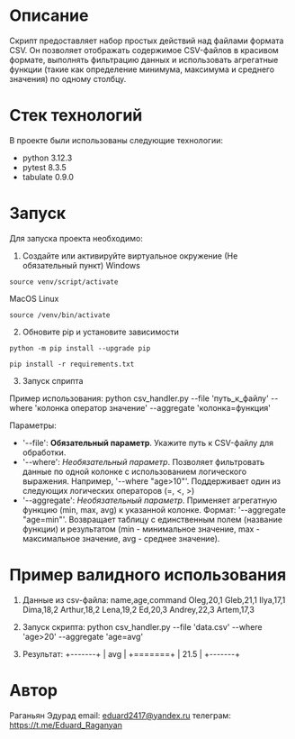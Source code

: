 # Описание
Скрипт предоставляет набор простых действий над файлами формата CSV. Он позволяет отображать содержимое CSV-файлов в красивом формате, выполнять фильтрацию данных и использовать агрегатные функции (такие как определение минимума, максимума и среднего значения) по одному столбцу.

# Стек технологий
В проекте были использованы следующие технологии:

* python 3.12.3
* pytest 8.3.5
* tabulate 0.9.0

# Запуск
Для запуска проекта необходимо:

1. Создайте или активируйте виртуальное окружение (Не обязательный пункт)
Windows
```
source venv/script/activate
```
MacOS Linux
```
source /venv/bin/activate
```

2. Обновите pip и установите зависимости
```
python -m pip install --upgrade pip
```
```
pip install -r requirements.txt
```

3. Запуск сприпта 

Пример использования:
python csv_handler.py --file 'путь_к_файлу' --where 'колонка оператор значение' --aggregate 'колонка=функция'


Параметры:
- '--file': **Обязательный параметр**. Укажите путь к CSV-файлу для обработки.
- '--where': *Необязательный параметр*. Позволяет фильтровать данные по одной колонке с использованием логического выражения. Например, '--where "age>10"'. Поддерживает один из следующих логических операторов (=, <, >)
- '--aggregate': *Необязательный параметр*. Применяет агрегатную функцию (min, max, avg) к указанной колонке. Формат: '--aggregate "age=min"'. Возвращает таблицу с единственным полем (название функции) и результатом (min - минимальное значение, max - максимальное значение, avg - среднее значение).


# Пример валидного использования 

1. Данные из csv-файла:
    name,age,command
    Oleg,20,1
    Gleb,21,1
    Ilya,17,1
    Dima,18,2
    Arthur,18,2
    Lena,19,2
    Ed,20,3
    Andrey,22,3
    Artem,17,3

2. Запуск скрипта:
    python csv_handler.py --file 'data.csv' --where 'age>20' --aggregate 'age=avg'

3. Результат:
    +-------+
    |   avg |
    +=======+
    |  21.5 |
    +-------+


# Автор
Раганьян Эдурад 
email: eduard2417@yandex.ru
телеграм: https://t.me/Eduard_Raganyan
